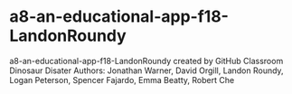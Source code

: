 # a8-an-educational-app-f18-LandonRoundy
a8-an-educational-app-f18-LandonRoundy created by GitHub Classroom
Dinosaur Disater
Authors: Jonathan Warner, David Orgill, Landon Roundy, Logan Peterson, Spencer Fajardo, Emma Beatty, Robert Che

